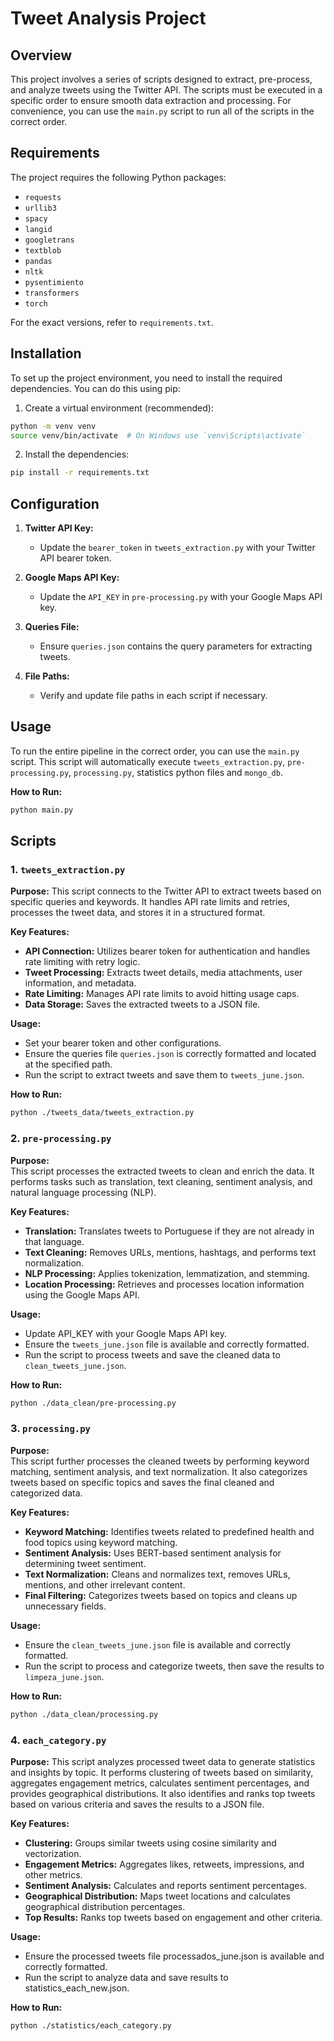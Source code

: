 # Tweet Analysis Project

## Overview

This project involves a series of scripts designed to extract, pre-process, and analyze tweets using the Twitter API. The scripts must be executed in a specific order to ensure smooth data extraction and processing. For convenience, you can use the `main.py` script to run all of the scripts in the correct order.

## Requirements

The project requires the following Python packages:

- `requests`
- `urllib3`
- `spacy`
- `langid`
- `googletrans`
- `textblob`
- `pandas`
- `nltk`
- `pysentimiento`
- `transformers`
- `torch`

For the exact versions, refer to `requirements.txt`.

## Installation

To set up the project environment, you need to install the required dependencies. You can do this using pip:

1. Create a virtual environment (recommended):
```bash
python -m venv venv
source venv/bin/activate  # On Windows use `venv\Scripts\activate`
```

2. Install the dependencies:
```bash
pip install -r requirements.txt
```

## Configuration

1. **Twitter API Key:**
   - Update the `bearer_token` in `tweets_extraction.py` with your Twitter API bearer token.

2. **Google Maps API Key:**
   - Update the `API_KEY` in `pre-processing.py` with your Google Maps API key.

3. **Queries File:**
   - Ensure `queries.json` contains the query parameters for extracting tweets.

4. **File Paths:**
   - Verify and update file paths in each script if necessary.

## Usage

To run the entire pipeline in the correct order, you can use the `main.py` script. This script will automatically execute `tweets_extraction.py`, `pre-processing.py`, `processing.py`, statistics python files and `mongo_db`.

**How to Run:**
```bash
python main.py
```

## Scripts

### 1. `tweets_extraction.py`

**Purpose:** This script connects to the Twitter API to extract tweets based on specific queries and keywords. It handles API rate limits and retries, processes the tweet data, and stores it in a structured format.

**Key Features:**
- **API Connection:** Utilizes bearer token for authentication and handles rate limiting with retry logic.
- **Tweet Processing:** Extracts tweet details, media attachments, user information, and metadata.
- **Rate Limiting:** Manages API rate limits to avoid hitting usage caps.
- **Data Storage:** Saves the extracted tweets to a JSON file.

**Usage:**
- Set your bearer token and other configurations.
- Ensure the queries file `queries.json` is correctly formatted and located at the specified path.
- Run the script to extract tweets and save them to `tweets_june.json`.

**How to Run:**
```bash
python ./tweets_data/tweets_extraction.py
```

### 2. `pre-processing.py`

**Purpose:**  
This script processes the extracted tweets to clean and enrich the data. It performs tasks such as translation, text cleaning, sentiment analysis, and natural language processing (NLP).

**Key Features:**
- **Translation:** Translates tweets to Portuguese if they are not already in that language.
- **Text Cleaning:** Removes URLs, mentions, hashtags, and performs text normalization.
- **NLP Processing:** Applies tokenization, lemmatization, and stemming.
- **Location Processing:** Retrieves and processes location information using the Google Maps API.

**Usage:**
- Update API_KEY with your Google Maps API key.
- Ensure the `tweets_june.json` file is available and correctly formatted.
- Run the script to process tweets and save the cleaned data to `clean_tweets_june.json`.

**How to Run:**
```bash
python ./data_clean/pre-processing.py
```

### 3. `processing.py`

**Purpose:**  
This script further processes the cleaned tweets by performing keyword matching, sentiment analysis, and text normalization. It also categorizes tweets based on specific topics and saves the final cleaned and categorized data.

**Key Features:**
- **Keyword Matching:** Identifies tweets related to predefined health and food topics using keyword matching.
- **Sentiment Analysis:** Uses BERT-based sentiment analysis for determining tweet sentiment.
- **Text Normalization:** Cleans and normalizes text, removes URLs, mentions, and other irrelevant content.
- **Final Filtering:** Categorizes tweets based on topics and cleans up unnecessary fields.

**Usage:**
- Ensure the `clean_tweets_june.json` file is available and correctly formatted.
- Run the script to process and categorize tweets, then save the results to `limpeza_june.json`.

**How to Run:**
```bash
python ./data_clean/processing.py
```

### 4. `each_category.py`

**Purpose:**
This script analyzes processed tweet data to generate statistics and insights by topic. It performs clustering of tweets based on similarity, aggregates engagement metrics, calculates sentiment percentages, and provides geographical distributions. It also identifies and ranks top tweets based on various criteria and saves the results to a JSON file.

**Key Features:**
- **Clustering:** Groups similar tweets using cosine similarity and vectorization.
- **Engagement Metrics:** Aggregates likes, retweets, impressions, and other metrics.
- **Sentiment Analysis:** Calculates and reports sentiment percentages.
- **Geographical Distribution:** Maps tweet locations and calculates geographical distribution percentages.
- **Top Results:** Ranks top tweets based on engagement and other criteria.

**Usage:**
- Ensure the processed tweets file processados_june.json is available and correctly formatted.
- Run the script to analyze data and save results to statistics_each_new.json.

**How to Run:**
```bash
python ./statistics/each_category.py
```
